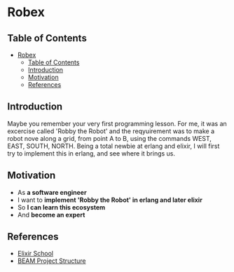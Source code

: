 # Robex

## Table of Contents

- [Robex](#robex)
  - [Table of Contents](#table-of-contents)
  - [Introduction](#introduction)
  - [Motivation](#motivation)
  - [References](#references)

## Introduction

Maybe you remember your very first programming lesson. For me, it was an excercise called 'Robby the Robot' and the reqyuirement was to make a robot nove along a grid, from point A to B, using the commands WEST, EAST, SOUTH, NORTH.
Being a total newbie at erlang and elixir, I will first try to implement this in erlang, and see where it brings us.


## Motivation

- As **a software engineer**
- I want to **implement 'Robby the Robot' in erlang and later elixir**
- So **I can learn this ecosystem**
- And **become an expert**

## References

- [Elixir School](https://elixirschool.com/)
- [BEAM Project Structure](https://github.com/inaka/erlang_guidelines/issues/30)


